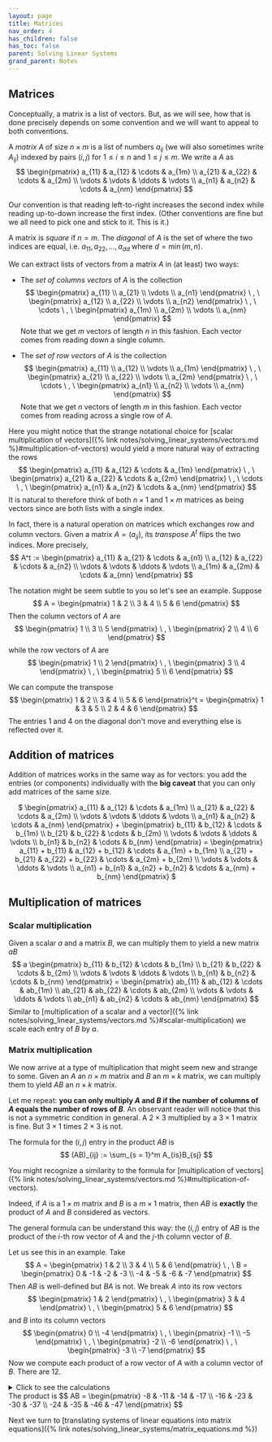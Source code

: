 ```yaml
---
layout: page
title: Matrices
nav_order: 4
has_children: false
has_toc: false
parent: Solving Linear Systems
grand_parent: Notes
---
```


## Matrices 

Conceptually, a matrix is a list of vectors. But, as we will see, how that is done precisely depends 
on some convention and we will want to appeal to both conventions. 

A *matrix* $A$ of size $n \times m$ is a list of numbers $a_{ij}$ (we will also sometimes write $A_{ij}$)
indexed by pairs $(i,j)$ for $1 \leq i \leq n$ and $1 \leq j \leq m$. We write a $A$ as 
$$
\begin{pmatrix} 
    a_{11} & a_{12} & \cdots & a_{1m} \\
    a_{21} & a_{22} & \cdots & a_{2m} \\
    \vdots & \vdots & \ddots & \vdots \\
    a_{n1} & a_{n2} & \cdots & a_{nm}
\end{pmatrix}
$$

Our convention is that reading left-to-right increases the second index while reading up-to-down increase the 
first index. (Other conventions are fine but we all need to pick one and stick to it. This is it.)

A matrix is *square* if $n = m$. The *diagonal* of $A$ is the set of where the two indices are equal, i.e. 
$a_{11}, a_{22}, \ldots, a_{dd}$ where $d = \operatorname{min}(m,n)$. 

We can extract lists of vectors from a matrix $A$ in (at least) two ways:
- The *set of columns vectors* of $A$ is the collection 
$$
\begin{pmatrix} 
    a_{11} \\
    a_{21} \\
    \vdots \\
    a_{n1}
\end{pmatrix} \ , \ 
\begin{pmatrix} 
    a_{12} \\
    a_{22} \\
    \vdots \\
    a_{n2}
\end{pmatrix} \ , \ \cdots \ , \ 
\begin{pmatrix} 
    a_{1m} \\
    a_{2m} \\
    \vdots \\
    a_{nm}
\end{pmatrix}
$$
Note that we get $m$ vectors of length $n$ in this fashion. Each vector comes from reading down a single 
column.

- The *set of row vectors* of $A$ is the collection 
$$
\begin{pmatrix} 
    a_{11} \\
    a_{12} \\
    \vdots \\
    a_{1m}
\end{pmatrix} \ , \ 
\begin{pmatrix} 
    a_{21} \\
    a_{22} \\
    \vdots \\
    a_{2m}
\end{pmatrix} \ , \ \cdots \ , \ 
\begin{pmatrix} 
    a_{n1} \\
    a_{n2} \\
    \vdots \\
    a_{nm}
\end{pmatrix}
$$
Note that we get $n$ vectors of length $m$ in this fashion. Each vector comes from reading across a single 
row of $A$. 

Here you might notice that the strange notational choice for 
[scalar multiplication of vectors]({% link notes/solving_linear_systems/vectors.md %}#multiplication-of-vectors) 
would yield a more natural 
way of extracting the rows 
$$
\begin{pmatrix} 
    a_{11} &
    a_{12} &
    \cdots &
    a_{1m}
\end{pmatrix} \ , \ 
\begin{pmatrix} 
    a_{21} &
    a_{22} &
    \cdots &
    a_{2m}
\end{pmatrix} \ , \ \cdots \ , \ 
\begin{pmatrix} 
    a_{n1} &
    a_{n2} &
    \cdots &
    a_{nm}
\end{pmatrix}
$$
It is natural to therefore think of both $n \times 1$ and $1 \times m$ matrices as being vectors since are both 
lists with a single index. 

In fact, there is a natural operation on matrices which exchanges row and column vectors. Given a matrix $A = (a_{ij})$, its 
*transpose* $A^t$ flips the two indices. More precisely, 
$$
A^t := 
\begin{pmatrix} 
    a_{11} & a_{21} & \cdots & a_{n1} \\
    a_{12} & a_{22} & \cdots & a_{n2} \\
    \vdots & \vdots & \ddots & \vdots \\
    a_{1m} & a_{2m} & \cdots & a_{mn}
\end{pmatrix}
$$

The notation might be seem subtle to you so let's see an example. Suppose 
$$
A = 
\begin{pmatrix}
    1 & 2 \\
    3 & 4 \\
    5 & 6
\end{pmatrix}
$$
Then the column vectors of $A$ are 
$$
\begin{pmatrix}
    1 \\
    3 \\ 
    5
\end{pmatrix} \ , \
\begin{pmatrix}
    2 \\
    4 \\ 
    6
\end{pmatrix}
$$
while the row vectors of $A$ are 
$$
\begin{pmatrix}
    1 \\
    2
\end{pmatrix} \ , \
\begin{pmatrix}
    3 \\
    4 
\end{pmatrix} \ , \
\begin{pmatrix}
    5 \\
    6 
\end{pmatrix}
$$

We can compute the transpose 
$$
\begin{pmatrix}
    1 & 2 \\
    3 & 4 \\
    5 & 6
\end{pmatrix}^t = 
\begin{pmatrix}
    1 & 3 & 5 \\
    2 & 4 & 6 
\end{pmatrix}
$$
The entries $1$ and $4$ on the diagonal don't move and everything else is reflected over it. 

## Addition of matrices

Addition of matrices works in the same way as for vectors: you add the entries (or components) individually with 
the **big caveat** that you can only add matrices of the same size. 
<center>
$
\begin{pmatrix} 
    a_{11} & a_{12} & \cdots & a_{1m} \\
    a_{21} & a_{22} & \cdots & a_{2m} \\
    \vdots & \vdots & \ddots & \vdots \\
    a_{n1} & a_{n2} & \cdots & a_{nm}
\end{pmatrix} + 
\begin{pmatrix} 
    b_{11} & b_{12} & \cdots & b_{1m} \\
    b_{21} & b_{22} & \cdots & b_{2m} \\
    \vdots & \vdots & \ddots & \vdots \\
    b_{n1} & b_{n2} & \cdots & b_{nm} 
\end{pmatrix} = 
\begin{pmatrix} 
    a_{11} + b_{11} & a_{12} + b_{12} & \cdots & a_{1m} + b_{1m} \\
    a_{21} + b_{21} & a_{22} + b_{22} & \cdots & a_{2m} + b_{2m} \\
    \vdots & \vdots & \ddots & \vdots \\
    a_{n1} + b_{n1} & a_{n2} + b_{n2} & \cdots & a_{nm} + b_{nm}
\end{pmatrix}
$
</center>

## Multiplication of matrices 

### Scalar multiplication 

Given a scalar $a$ and a matrix $B$, we can multiply them to yield a new matrix $aB$
$$ a 
\begin{pmatrix} 
    b_{11} & b_{12} & \cdots & b_{1m} \\
    b_{21} & b_{22} & \cdots & b_{2m} \\
    \vdots & \vdots & \ddots & \vdots \\
    b_{n1} & b_{n2} & \cdots & b_{nm}
\end{pmatrix} = 
\begin{pmatrix} 
    ab_{11} & ab_{12} & \cdots & ab_{1m} \\
    ab_{21} & ab_{22} & \cdots & ab_{2m} \\
    \vdots & \vdots & \ddots & \vdots \\
    ab_{n1} & ab_{n2} & \cdots & ab_{nm}
\end{pmatrix}
$$
Similar to [multiplication of a scalar and a vector]({% link notes/solving_linear_systems/vectors.md %}#scalar-multiplication) 
we scale each entry of $B$ by $a$. 

### Matrix multiplication 

We now arrive at a type of multiplication that might seem new and strange to some. Given an $A$ an $n \times m$ matrix 
and $B$ an $m \times k$ matrix, we can multiply them to yield $AB$ an $n \times k$ matrix. 

Let me repeat: **you can only multiply $A$ and $B$ if the number of columns of $A$ equals the number of rows of $B$**. 
An observant reader will notice that this is not a symmetric condition in general. A $2 \times 3$ multiplied by 
a $3 \times 1$ matrix is fine. But $3 \times 1$ times $2 \times 3$ is not.  

The formula for the $(i,j)$ entry in the product $AB$ is 
$$
    (AB)_{ij} := \sum_{s = 1}^m A_{is}B_{sj}
$$

You might recognize a similarity to the formula for 
[multiplication of vectors]({% link notes/solving_linear_systems/vectors.md %}#multiplication-of-vectors). 

Indeed, if $A$ is a $1 \times m$ matrix and $B$ is a $m \times 1$ matrix, then $AB$ is **exactly** the product of 
$A$ and $B$ considered as vectors. 

The general formula can be understand this way: the $(i,j)$ entry of $AB$ is the product of the $i$-th row vector of $A$ 
and the $j$-th column vector of $B$. 

Let us see this in an example. Take 
$$
A = 
\begin{pmatrix}
    1 & 2 \\
    3 & 4 \\
    5 & 6
\end{pmatrix} \ , \
B = 
\begin{pmatrix} 
    0 & -1 & -2 & -3 \\
    -4 & -5 & -6 & -7 
\end{pmatrix} 
$$
Then $AB$ is well-defined but $BA$ is not. We break $A$ into its row vectors 
$$
 \begin{pmatrix}
    1 & 2 
 \end{pmatrix} \ , \ 
 \begin{pmatrix}
    3 & 4
 \end{pmatrix} \ , \
 \begin{pmatrix}
    5 & 6
\end{pmatrix}
$$
and $B$ into its column vectors 
$$
\begin{pmatrix} 
    0 \\
    -4 
\end{pmatrix} \ , \
\begin{pmatrix} 
    -1 \\
    -5 
\end{pmatrix} \ , \
\begin{pmatrix} 
    -2 \\
    -6 
\end{pmatrix} \ , \
\begin{pmatrix} 
    -3 \\
    -7 
\end{pmatrix}
$$
Now we compute each product of a row vector of $A$ with a column vector of $B$. There are 12. 
<details>
	<summary>Click to see the calculations</summary>
	$$ 
\begin{pmatrix}
    1 & 2 
\end{pmatrix} 
\begin{pmatrix} 
    0 \\
    -4 
\end{pmatrix} = -8 \\
 {} \\
\begin{pmatrix}
    1 & 2 
\end{pmatrix} 
\begin{pmatrix} 
    -1 \\
    -5 
\end{pmatrix} = -11 \\
 {} \\
\begin{pmatrix}
    1 & 2 
\end{pmatrix} 
\begin{pmatrix} 
    -2 \\
    -6 
\end{pmatrix} = -14 \\
 {} \\
\begin{pmatrix}
    1 & 2 
\end{pmatrix} 
\begin{pmatrix} 
    -3 \\
    -7 
\end{pmatrix} = -17 \\
 {} \\
\begin{pmatrix}
    3 & 4 
\end{pmatrix} 
\begin{pmatrix} 
    0 \\
    -4 
\end{pmatrix} = -16 \\
 {} \\
\begin{pmatrix}
    3 & 4 
\end{pmatrix} 
\begin{pmatrix} 
    -1 \\
    -5 
\end{pmatrix} = -23 \\
 {} \\
\begin{pmatrix}
    3 & 4 
\end{pmatrix} 
\begin{pmatrix} 
    -2 \\
    -6 
\end{pmatrix} = -30 \\
 {} \\
\begin{pmatrix}
    3 & 4 
\end{pmatrix} 
\begin{pmatrix} 
    -3 \\
    -7 
\end{pmatrix} = -27 \\
 {} \\
 \begin{pmatrix}
    5 & 6 
\end{pmatrix} 
\begin{pmatrix} 
    0 \\
    -4 
\end{pmatrix} = -24 \\
 {} \\
\begin{pmatrix}
    5 & 6 
\end{pmatrix} 
\begin{pmatrix} 
    -1 \\
    -5 
\end{pmatrix} = -35 \\
 {} \\
\begin{pmatrix}
    5 & 6 
\end{pmatrix} 
\begin{pmatrix} 
    -2 \\
    -6 
\end{pmatrix} = -46 \\
 {} \\
\begin{pmatrix}
    5 & 6 
\end{pmatrix} 
\begin{pmatrix} 
    -3 \\
    -7 
\end{pmatrix} = -57
$$
</details>
The product is 
$$
    AB =
    \begin{pmatrix}
        -8 & -11 & -14 & -17 \\
        -16 & -23 & -30 & -37 \\
        -24 & -35 & -46 & -47
    \end{pmatrix} 
$$

Next we turn to [translating systems of linear equations into matrix equations]({% link notes/solving_linear_systems/matrix_equations.md %})